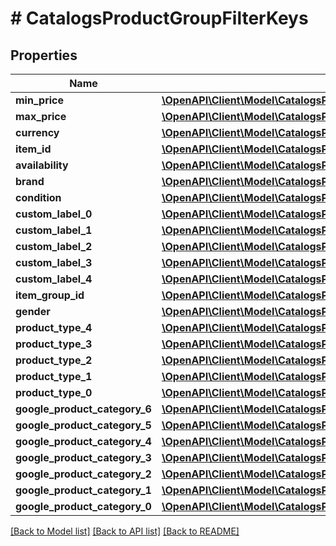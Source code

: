 # # CatalogsProductGroupFilterKeys

## Properties

Name | Type | Description | Notes
------------ | ------------- | ------------- | -------------
**min_price** | [**\OpenAPI\Client\Model\CatalogsProductGroupPricingCriteria**](CatalogsProductGroupPricingCriteria.md) |  |
**max_price** | [**\OpenAPI\Client\Model\CatalogsProductGroupPricingCriteria**](CatalogsProductGroupPricingCriteria.md) |  |
**currency** | [**\OpenAPI\Client\Model\CatalogsProductGroupCurrencyCriteria**](CatalogsProductGroupCurrencyCriteria.md) |  |
**item_id** | [**\OpenAPI\Client\Model\CatalogsProductGroupMultipleStringCriteria**](CatalogsProductGroupMultipleStringCriteria.md) |  |
**availability** | [**\OpenAPI\Client\Model\CatalogsProductGroupMultipleStringCriteria**](CatalogsProductGroupMultipleStringCriteria.md) |  |
**brand** | [**\OpenAPI\Client\Model\CatalogsProductGroupMultipleStringCriteria**](CatalogsProductGroupMultipleStringCriteria.md) |  |
**condition** | [**\OpenAPI\Client\Model\CatalogsProductGroupMultipleStringCriteria**](CatalogsProductGroupMultipleStringCriteria.md) |  |
**custom_label_0** | [**\OpenAPI\Client\Model\CatalogsProductGroupMultipleStringCriteria**](CatalogsProductGroupMultipleStringCriteria.md) |  |
**custom_label_1** | [**\OpenAPI\Client\Model\CatalogsProductGroupMultipleStringCriteria**](CatalogsProductGroupMultipleStringCriteria.md) |  |
**custom_label_2** | [**\OpenAPI\Client\Model\CatalogsProductGroupMultipleStringCriteria**](CatalogsProductGroupMultipleStringCriteria.md) |  |
**custom_label_3** | [**\OpenAPI\Client\Model\CatalogsProductGroupMultipleStringCriteria**](CatalogsProductGroupMultipleStringCriteria.md) |  |
**custom_label_4** | [**\OpenAPI\Client\Model\CatalogsProductGroupMultipleStringCriteria**](CatalogsProductGroupMultipleStringCriteria.md) |  |
**item_group_id** | [**\OpenAPI\Client\Model\CatalogsProductGroupMultipleStringCriteria**](CatalogsProductGroupMultipleStringCriteria.md) |  |
**gender** | [**\OpenAPI\Client\Model\CatalogsProductGroupMultipleGenderCriteria**](CatalogsProductGroupMultipleGenderCriteria.md) |  |
**product_type_4** | [**\OpenAPI\Client\Model\CatalogsProductGroupMultipleStringListCriteria**](CatalogsProductGroupMultipleStringListCriteria.md) |  |
**product_type_3** | [**\OpenAPI\Client\Model\CatalogsProductGroupMultipleStringListCriteria**](CatalogsProductGroupMultipleStringListCriteria.md) |  |
**product_type_2** | [**\OpenAPI\Client\Model\CatalogsProductGroupMultipleStringListCriteria**](CatalogsProductGroupMultipleStringListCriteria.md) |  |
**product_type_1** | [**\OpenAPI\Client\Model\CatalogsProductGroupMultipleStringListCriteria**](CatalogsProductGroupMultipleStringListCriteria.md) |  |
**product_type_0** | [**\OpenAPI\Client\Model\CatalogsProductGroupMultipleStringListCriteria**](CatalogsProductGroupMultipleStringListCriteria.md) |  |
**google_product_category_6** | [**\OpenAPI\Client\Model\CatalogsProductGroupMultipleStringListCriteria**](CatalogsProductGroupMultipleStringListCriteria.md) |  |
**google_product_category_5** | [**\OpenAPI\Client\Model\CatalogsProductGroupMultipleStringListCriteria**](CatalogsProductGroupMultipleStringListCriteria.md) |  |
**google_product_category_4** | [**\OpenAPI\Client\Model\CatalogsProductGroupMultipleStringListCriteria**](CatalogsProductGroupMultipleStringListCriteria.md) |  |
**google_product_category_3** | [**\OpenAPI\Client\Model\CatalogsProductGroupMultipleStringListCriteria**](CatalogsProductGroupMultipleStringListCriteria.md) |  |
**google_product_category_2** | [**\OpenAPI\Client\Model\CatalogsProductGroupMultipleStringListCriteria**](CatalogsProductGroupMultipleStringListCriteria.md) |  |
**google_product_category_1** | [**\OpenAPI\Client\Model\CatalogsProductGroupMultipleStringListCriteria**](CatalogsProductGroupMultipleStringListCriteria.md) |  |
**google_product_category_0** | [**\OpenAPI\Client\Model\CatalogsProductGroupMultipleStringListCriteria**](CatalogsProductGroupMultipleStringListCriteria.md) |  |

[[Back to Model list]](../../README.md#models) [[Back to API list]](../../README.md#endpoints) [[Back to README]](../../README.md)
